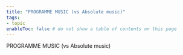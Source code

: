 ```yaml
---
title: "PROGRAMME MUSIC (vs Absolute music)"
tags:
- topic     
enableToc: false # do not show a table of contents on this page
---
```


PROGRAMME MUSIC (vs Absolute music)